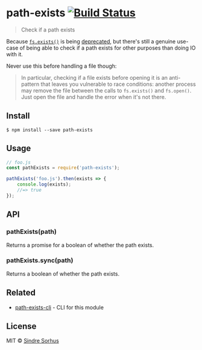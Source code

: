 # path-exists [![Build Status](https://travis-ci.org/sindresorhus/path-exists.svg?branch=master)](https://travis-ci.org/sindresorhus/path-exists)

> Check if a path exists

Because [`fs.exists()`](https://nodejs.org/api/fs.html#fs_fs_exists_path_callback) is being [deprecated](https://github.com/iojs/io.js/issues/103), but there's still a genuine use-case of being able to check if a path exists for other purposes than doing IO with it.

Never use this before handling a file though:

> In particular, checking if a file exists before opening it is an anti-pattern that leaves you vulnerable to race conditions: another process may remove the file between the calls to `fs.exists()` and `fs.open()`. Just open the file and handle the error when it's not there.

## Install

```
$ npm install --save path-exists
```

## Usage

```js
// foo.js
const pathExists = require('path-exists');

pathExists('foo.js').then(exists => {
	console.log(exists);
	//=> true
});
```

## API

### pathExists(path)

Returns a promise for a boolean of whether the path exists.

### pathExists.sync(path)

Returns a boolean of whether the path exists.

## Related

- [path-exists-cli](https://github.com/sindresorhus/path-exists-cli) - CLI for this module

## License

MIT © [Sindre Sorhus](https://sindresorhus.com)
